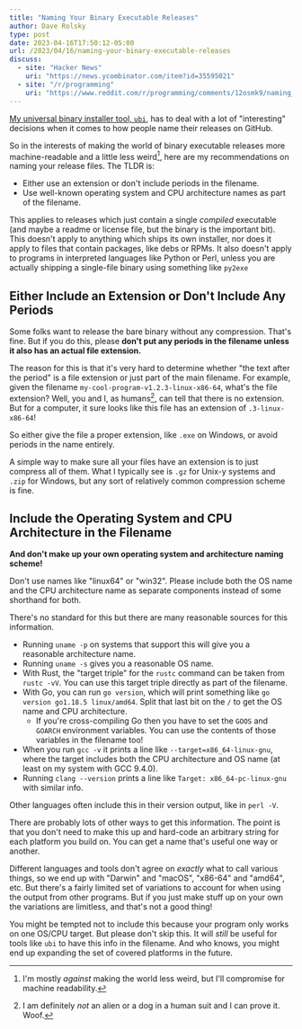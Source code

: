 ```yaml
---
title: "Naming Your Binary Executable Releases"
author: Dave Rolsky
type: post
date: 2023-04-16T17:50:12-05:00
url: /2023/04/16/naming-your-binary-executable-releases
discuss:
  - site: "Hacker News"
    uri: "https://news.ycombinator.com/item?id=35595021"
  - site: "/r/programming"
    uri: "https://www.reddit.com/r/programming/comments/12osmk9/naming_your_binary_executable_releases/"
---
```


[My universal binary installer tool, `ubi`](https://github.com/houseabsolute/ubi), has to deal with
a lot of "interesting" decisions when it comes to how people name their releases on GitHub.

So in the interests of making the world of binary executable releases more machine-readable and a
little less weird[^1], here are my recommendations on naming your release files. The TLDR is:

- Either use an extension or don't include periods in the filename.
- Use well-known operating system and CPU architecture names as part of the filename.

This applies to releases which just contain a single _compiled_ executable (and maybe a readme or
license file, but the binary is the important bit). This doesn't apply to anything which ships its
own installer, nor does it apply to files that contain packages, like debs or RPMs. It also doesn't
apply to programs in interpreted languages like Python or Perl, unless you are actually shipping a
single-file binary using something like `py2exe`

## Either Include an Extension or Don't Include Any Periods

Some folks want to release the bare binary without any compression. That's fine. But if you do this,
please **don't put any periods in the filename unless it also has an actual file extension.**

The reason for this is that it's very hard to determine whether "the text after the period" is a
file extension or just part of the main filename. For example, given the filename
`my-cool-program-v1.2.3-linux-x86-64`, what's the file extension? Well, you and I, as humans[^2],
can tell that there is no extension. But for a computer, it sure looks like this file has an
extension of `.3-linux-x86-64`!

So either give the file a proper extension, like `.exe` on Windows, or avoid periods in the name
entirely.

A simple way to make sure all your files have an extension is to just compress all of them. What I
typically see is `.gz` for Unix-y systems and `.zip` for Windows, but any sort of relatively common
compression scheme is fine.

## Include the Operating System and CPU Architecture in the Filename

**And don't make up your own operating system and architecture naming scheme!**

Don't use names like "linux64" or "win32". Please include both the OS name and the CPU architecture
name as separate components instead of some shorthand for both.

There's no standard for this but there are many reasonable sources for this information.

- Running `uname -p` on systems that support this will give you a reasonable architecture name.
- Running `uname -s` gives you a reasonable OS name.
- With Rust, the "target triple" for the `rustc` command can be taken from `rustc -vV`. You can use
  this target triple directly as part of the filename.
- With Go, you can run `go version`, which will print something like
  `go version go1.18.5 linux/amd64`. Split that last bit on the `/` to get the OS name and CPU
  architecture.
  - If you're cross-compiling Go then you have to set the `GOOS` and `GOARCH` environment variables.
    You can use the contents of those variables in the filename too!
- When you run `gcc -v` it prints a line like `--target=x86_64-linux-gnu`, where the target includes
  both the CPU architecture and OS name (at least on my system with GCC 9.4.0).
- Running `clang --version` prints a line like `Target: x86_64-pc-linux-gnu` with similar info.

Other languages often include this in their version output, like in `perl -V`.

There are probably lots of other ways to get this information. The point is that you don't need to
make this up and hard-code an arbitrary string for each platform you build on. You can get a name
that's useful one way or another.

Different languages and tools don't agree on _exactly_ what to call various things, so we end up
with "Darwin" and "macOS", "x86-64" and "amd64", etc. But there's a fairly limited set of variations
to account for when using the output from other programs. But if you just make stuff up on your own
the variations are limitless, and that's not a good thing!

You might be tempted not to include this because your program only works on one OS/CPU target. But
please don't skip this. It will _still_ be useful for tools like `ubi` to have this info in the
filename. And who knows, you might end up expanding the set of covered platforms in the future.

[^1]: I'm mostly _against_ making the world less weird, but I'll compromise for machine readability.

[^2]: I am definitely _not_ an alien or a dog in a human suit and I can prove it. Woof.
